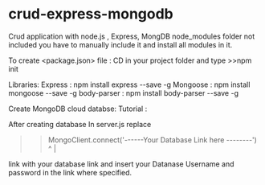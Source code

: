 # crud-express-mongodb
Crud application with node.js , Express, MongDB
node_modules folder not included you have to manually include it and install all modules in it.

To create <package.json> file : CD in your project folder and type >>npm init

Libraries:
  Express : npm install express --save -g
  Mongoose : npm install mongoose --save -g
  body-parser : npm install body-parser --save -g
  
 Create MongoDB cloud databse:
  Tutorial : 
 
 After creating database
 In server.js replace
  >>MongoClient.connect('------Your Database Link here --------') 
                                            ^
                                            |
                                            
  link with your database link and insert your Datanase Username and password in the link where specified.
 
  
